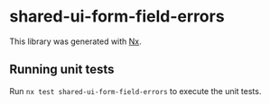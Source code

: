 # shared-ui-form-field-errors

This library was generated with [Nx](https://nx.dev).

## Running unit tests

Run `nx test shared-ui-form-field-errors` to execute the unit tests.
